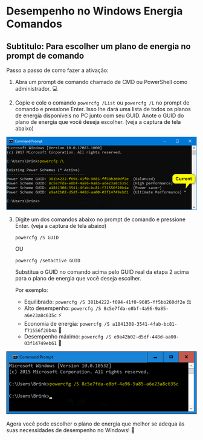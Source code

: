 # Desempenho no Windows Energia Comandos

## Subtitulo: Para escolher um plano de energia no prompt de comando

Passo a passo de como fazer a ativação:

1. Abra um prompt de comando chamado de CMD ou PowerShell como administrador. 💻

2. Copie e cole o comando `powercfg /List` ou `powercfg /L` no prompt de comando e pressione Enter. Isso lhe dará uma lista de todos os planos de energia disponíveis no PC junto com seu GUID. Anote o GUID do plano de energia que você deseja escolher. (veja a captura de tela abaixo)

![Imagem de Exemplo](https://raw.githubusercontent.com/Gledesonsc/Desempenho-no-Windows-Energia-Comandos/main/Power_Plans_command-1.png)

3. Digite um dos comandos abaixo no prompt de comando e pressione Enter. (veja a captura de tela abaixo)

    ```
    powercfg /S GUID
    ```

    OU

    ```
    powercfg /setactive GUID
    ```

    Substitua o GUID no comando acima pelo GUID real da etapa 2 acima para o plano de energia que você deseja escolher.

    Por exemplo:

    - Equilibrado: `powercfg /S 381b4222-f694-41f0-9685-ff5bb260df2e` ⚖️
    - Alto desempenho: `powercfg /S 8c5e7fda-e8bf-4a96-9a85-a6e23a8c635c` ⚡
    - Economia de energia: `powercfg /S a1841308-3541-4fab-bc81-f71556f20b4a` 🌱
    - Desempenho máximo: `powercfg /S e9a42b02-d5df-448d-aa00-03f14749eb61` 💪

![Imagem de Exemplo](https://raw.githubusercontent.com/Gledesonsc/Desempenho-no-Windows-Energia-Comandos/main/Power_Plans_command-2.png)

Agora você pode escolher o plano de energia que melhor se adequa às suas necessidades de desempenho no Windows! 🚀
